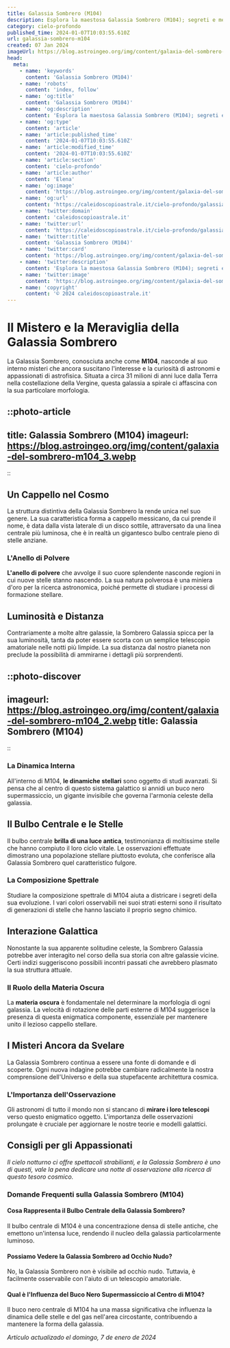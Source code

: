 ```yaml
---
title: Galassia Sombrero (M104)
description: Esplora la maestosa Galassia Sombrero (M104); segreti e meraviglie di un universo nascosto. Scopri di più su questo gioiello celeste.
category: cielo-profondo
published_time: 2024-01-07T10:03:55.610Z
url: galassia-sombrero-m104
created: 07 Jan 2024
imageUrl: https://blog.astroingeo.org/img/content/galaxia-del-sombrero-m104_3.webp
head:
  meta:
    - name: 'keywords'
      content: 'Galassia Sombrero (M104)'
    - name: 'robots'
      content: 'index, follow'
    - name: 'og:title'
      content: 'Galassia Sombrero (M104)'
    - name: 'og:description'
      content: 'Esplora la maestosa Galassia Sombrero (M104); segreti e meraviglie di un universo nascosto. Scopri di più su questo gioiello celeste.'
    - name: 'og:type'
      content: 'article'
    - name: 'article:published_time'
      content: '2024-01-07T10:03:55.610Z'
    - name: 'article:modified_time'
      content: '2024-01-07T10:03:55.610Z'
    - name: 'article:section'
      content: 'cielo-profondo'
    - name: 'article:author'
      content: 'Elena'
    - name: 'og:image'
      content: 'https://blog.astroingeo.org/img/content/galaxia-del-sombrero-m104_3.webp'
    - name: 'og:url'
      content: 'https://caleidoscopioastrale.it/cielo-profondo/galassia-sombrero-m104'
    - name: 'twitter:domain'
      content: 'caleidoscopioastrale.it'
    - name: 'twitter:url'
      content: 'https://caleidoscopioastrale.it/cielo-profondo/galassia-sombrero-m104'
    - name: 'twitter:title'
      content: 'Galassia Sombrero (M104)'
    - name: 'twitter:card'
      content: 'https://blog.astroingeo.org/img/content/galaxia-del-sombrero-m104_3.webp'
    - name: 'twitter:description'
      content: 'Esplora la maestosa Galassia Sombrero (M104); segreti e meraviglie di un universo nascosto. Scopri di più su questo gioiello celeste.'
    - name: 'twitter:image'
      content: 'https://blog.astroingeo.org/img/content/galaxia-del-sombrero-m104_3.webp'
    - name: 'copyright'
      content: '© 2024 caleidoscopioastrale.it'
---
```

# Il Mistero e la Meraviglia della Galassia Sombrero

La Galassia Sombrero, conosciuta anche come **M104**, nasconde al suo interno misteri che ancora suscitano l'interesse e la curiosità di astronomi e appassionati di astrofisica. Situata a circa 31 milioni di anni luce dalla Terra nella costellazione della Vergine, questa galassia a spirale ci affascina con la sua particolare morfologia.

::photo-article
---
title: Galassia Sombrero (M104)
imageurl: https://blog.astroingeo.org/img/content/galaxia-del-sombrero-m104_3.webp
---
::

## Un Cappello nel Cosmo
La struttura distintiva della Galassia Sombrero la rende unica nel suo genere. La sua caratteristica forma a cappello messicano, da cui prende il nome, è data dalla vista laterale di un disco sottile, attraversato da una linea centrale più luminosa, che è in realtà un gigantesco bulbo centrale pieno di stelle anziane.

### L'Anello di Polvere
**L'anello di polvere** che avvolge il suo cuore splendente nasconde regioni in cui nuove stelle stanno nascendo. La sua natura polverosa è una miniera d'oro per la ricerca astronomica, poiché permette di studiare i processi di formazione stellare.

## Luminosità e Distanza
Contrariamente a molte altre galassie, la Sombrero Galassia spicca per la sua luminosità, tanta da poter essere scorta con un semplice telescopio amatoriale nelle notti più limpide. La sua distanza dal nostro pianeta non preclude la possibilità di ammirarne i dettagli più sorprendenti.

::photo-discover
---
imageurl: https://blog.astroingeo.org/img/content/galaxia-del-sombrero-m104_2.webp
title: Galassia Sombrero (M104)
---
::

### La Dinamica Interna
All'interno di M104, **le dinamiche stellari** sono oggetto di studi avanzati. Si pensa che al centro di questo sistema galattico si annidi un buco nero supermassiccio, un gigante invisibile che governa l'armonia celeste della galassia.

## Il Bulbo Centrale e le Stelle
Il bulbo centrale **brilla di una luce antica**, testimonianza di moltissime stelle che hanno compiuto il loro ciclo vitale. Le osservazioni effettuate dimostrano una popolazione stellare piuttosto evoluta, che conferisce alla Galassia Sombrero quel caratteristico fulgore.

### La Composizione Spettrale
Studiare la composizione spettrale di M104 aiuta a districare i segreti della sua evoluzione. I vari colori osservabili nei suoi strati esterni sono il risultato di generazioni di stelle che hanno lasciato il proprio segno chimico.

## Interazione Galattica
Nonostante la sua apparente solitudine celeste, la Sombrero Galassia potrebbe aver interagito nel corso della sua storia con altre galassie vicine. Certi indizi suggeriscono possibili incontri passati che avrebbero plasmato la sua struttura attuale.

### Il Ruolo della Materia Oscura
La **materia oscura** è fondamentale nel determinare la morfologia di ogni galassia. La velocità di rotazione delle parti esterne di M104 suggerisce la presenza di questa enigmatica componente, essenziale per mantenere unito il lezioso cappello stellare.

## I Misteri Ancora da Svelare
La Galassia Sombrero continua a essere una fonte di domande e di scoperte. Ogni nuova indagine potrebbe cambiare radicalmente la nostra comprensione dell'Universo e della sua stupefacente architettura cosmica.

### L'Importanza dell'Osservazione
Gli astronomi di tutto il mondo non si stancano di **mirare i loro telescopi** verso questo enigmatico oggetto. L'importanza delle osservazioni prolungate è cruciale per aggiornare le nostre teorie e modelli galattici.

## Consigli per gli Appassionati
*Il cielo notturno ci offre spettacoli strabilianti, e la Galassia Sombrero è uno di questi, vale la pena dedicare una notte di osservazione alla ricerca di questo tesoro cosmico.*

### Domande Frequenti sulla Galassia Sombrero (M104)

#### Cosa Rappresenta il Bulbo Centrale della Galassia Sombrero?
Il bulbo centrale di M104 è una concentrazione densa di stelle antiche, che emettono un'intensa luce, rendendo il nucleo della galassia particolarmente luminoso.

#### Possiamo Vedere la Galassia Sombrero ad Occhio Nudo?
No, la Galassia Sombrero non è visibile ad occhio nudo. Tuttavia, è facilmente osservabile con l'aiuto di un telescopio amatoriale.

#### Qual è l'Influenza del Buco Nero Supermassiccio al Centro di M104?
Il buco nero centrale di M104 ha una massa significativa che influenza la dinamica delle stelle e del gas nell'area circostante, contribuendo a mantenere la forma della galassia.

_Artículo actualizado el domingo, 7 de enero de 2024_